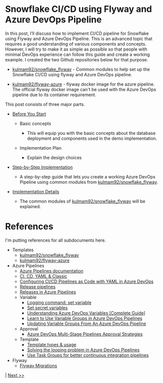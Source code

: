 Snowflake CI/CD using Flyway and Azure DevOps Pipeline
======================================================

In this post, I’ll discuss how to implement CI/CD pipeline for Snowflake
using Flyway and Azure DevOps Pipeline. This is an advanced topic that
requires a good understanding of various components and concepts.
However, I will try to make it as simple as possible so that people with
minimal DevOps experience can follow this guide and create a working
example. I created the two Github repositories below for that purpose.

-   [kulmam92/snowflake_flyway](https://github.com/kulmam92/snowflake_flyway) - Common
    modules to help set up the Snowflake CI/CD using flyway and Azure
    DevOps pipeline.

-   [kulmam92/flyway-azure](https://github.com/kulmam92/flyway-azure) - flyway
    docker image for the azure pipeline. The official flyway docker
    image can't be used with the Azure DevOps pipeline due to its
    container requirement.

This post consists of three major parts.

-   [Before You Start](01.before_you_start.md)

    -   Basic concepts
        -   This will equip you with the basic concepts about the database deployment and components used in the demo implementation.

    -   Implementation Plan
        -   Explain the design choices

-   [Step-by-Step Implementation](02.step_by_step_implementation.md)
    -   A step-by-step guide that lets you create a working Azure DevOps
        Pipeline using common modules
        from [kulmam92/snowflake_flyway](https://github.com/kulmam92/snowflake_flyway).

-   [Implementation Details](03.iplementation_details.md)
    -   The common modules
        of [kulmam92/snowflake_flyway](https://github.com/kulmam92/snowflake_flyway) will
        be explained.

References
==========

I'm putting references for all subdocuments here.

-   Templates
    -   [kulmam92/snowflake_flyway](https://github.com/kulmam92/snowflake_flyway)
    -   [kulmam92/flyway-azure](https://github.com/kulmam92/flyway-azure)
-   Azure Pipelines
    -   [Azure Pipelines
        documentation](https://docs.microsoft.com/en-us/azure/devops/pipelines/?view=azure-devops)
    -   [CI, CD, YAML &
        Classic](https://docs.microsoft.com/en-us/azure/devops/pipelines/get-started/pipelines-get-started?view=azure-devops)
    -   [Configuring CI/CD Pipelines as Code with YAML in Azure
        DevOps](https://www.azuredevopslabs.com/labs/azuredevops/yaml/)
    -   [Release
        pipelines](https://docs.microsoft.com/en-us/azure/devops/pipelines/release/?view=azure-devops)
    -   [Releases in Azure
        Pipelines](https://docs.microsoft.com/en-us/azure/devops/pipelines/release/releases?view=azure-devops)        
    -   Variable
        -   [Logging command: set
            variable](https://docs.microsoft.com/en-us/azure/devops/pipelines/scripts/logging-commands?view=azure-devops&tabs=bash#setvariable-initialize-or-modify-the-value-of-a-variable)
        -   [Set secret
            variables](https://docs.microsoft.com/en-us/azure/devops/pipelines/process/variables?view=azure-devops&tabs=yaml%2Cbatch#secret-variables)
        -   [Understanding Azure DevOps Variables \[Complete
            Guide\]](https://adamtheautomator.com/azure-devops-variables-complete-guide/)
        -   [Learn to Use Variable Groups in Azure DevOps
            Pipelines](https://medium.com/slalom-technology/learn-to-use-variable-groups-in-azure-devops-pipelines-203a485b4731)
        -   [Updating Variable Groups From An Azure DevOps
            Pipeline](https://cloudarchitected.com/2019/10/updating-variable-groups-from-an-azure-devops-pipeline/)
    -   Approval
        -   [Azure DevOps Multi-Stage Pipelines Approval
            Strategies](https://devkimchi.com/2019/10/02/azure-devops-multi-stage-pipelines-approval-strategies/)
    -   Template
        -   [Template types & usage](https://docs.microsoft.com/en-us/azure/devops/pipelines/process/templates?view=azure-devops)
        -   [Solving the looping problem in Azure DevOps
            Pipelines](https://mattvsts.github.io/2019/05/04/solving-the-looping-problem-in-Azure-DevOps-Pipelines/)
        -   [Use Task Groups for better continuous integration
            pipelines](https://medium.com/@izzmo/use-task-groups-for-better-continuous-integration-pipelines-8de4831b0f0f)
-   Flyway
    -   [Flyway
        Migrations](https://flywaydb.org/documentation/migrations#versioned-migrations)

 | [Next >>](01.before_you_start.md)